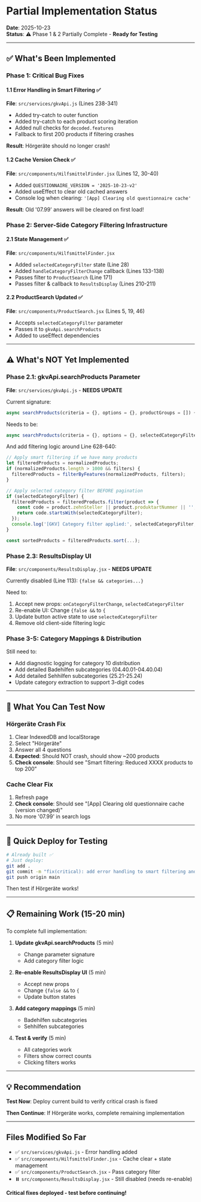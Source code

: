 # Partial Implementation Status

**Date**: 2025-10-23  
**Status**: ⚠️ Phase 1 & 2 Partially Complete - **Ready for Testing**

---

## ✅ What's Been Implemented

### Phase 1: Critical Bug Fixes

#### 1.1 Error Handling in Smart Filtering ✅
**File**: `src/services/gkvApi.js` (Lines 238-341)

- Added try-catch to outer function
- Added try-catch to each product scoring iteration
- Added null checks for `decoded.features`
- Fallback to first 200 products if filtering crashes

**Result**: Hörgeräte should no longer crash!

#### 1.2 Cache Version Check ✅
**File**: `src/components/HilfsmittelFinder.jsx` (Lines 12, 30-40)

- Added `QUESTIONNAIRE_VERSION = '2025-10-23-v2'`
- Added useEffect to clear old cached answers
- Console log when clearing: `'[App] Clearing old questionnaire cache'`

**Result**: Old '07.99' answers will be cleared on first load!

### Phase 2: Server-Side Category Filtering Infrastructure

#### 2.1 State Management ✅
**File**: `src/components/HilfsmittelFinder.jsx`

- Added `selectedCategoryFilter` state (Line 28)
- Added `handleCategoryFilterChange` callback (Lines 133-138)
- Passes filter to `ProductSearch` (Line 171)
- Passes filter & callback to `ResultsDisplay` (Lines 210-211)

#### 2.2 ProductSearch Updated ✅
**File**: `src/components/ProductSearch.jsx` (Lines 5, 19, 46)

- Accepts `selectedCategoryFilter` parameter
- Passes it to `gkvApi.searchProducts`
- Added to useEffect dependencies

---

## ⚠️ What's NOT Yet Implemented

### Phase 2.1: gkvApi.searchProducts Parameter

**File**: `src/services/gkvApi.js` - **NEEDS UPDATE**

Current signature:
```javascript
async searchProducts(criteria = {}, options = {}, productGroups = []) {
```

Needs to be:
```javascript
async searchProducts(criteria = {}, options = {}, selectedCategoryFilter = null) {
```

And add filtering logic around Line 628-640:
```javascript
// Apply smart filtering if we have many products
let filteredProducts = normalizedProducts;
if (normalizedProducts.length > 1000 && filters) {
  filteredProducts = filterByFeatures(normalizedProducts, filters);
}

// Apply selected category filter BEFORE pagination
if (selectedCategoryFilter) {
  filteredProducts = filteredProducts.filter(product => {
    const code = product.zehnSteller || product.produktartNummer || '';
    return code.startsWith(selectedCategoryFilter);
  });
  console.log('[GKV] Category filter applied:', selectedCategoryFilter, '→', filteredProducts.length, 'products');
}

const sortedProducts = filteredProducts.sort(...);
```

### Phase 2.3: ResultsDisplay UI

**File**: `src/components/ResultsDisplay.jsx` - **NEEDS UPDATE**

Currently disabled (Line 113): `{false && categories...}`

Need to:
1. Accept new props: `onCategoryFilterChange`, `selectedCategoryFilter`
2. Re-enable UI: Change `{false &&` to `{` 
3. Update button active state to use `selectedCategoryFilter`
4. Remove old client-side filtering logic

### Phase 3-5: Category Mappings & Distribution

Still need to:
- Add diagnostic logging for category 10 distribution
- Add detailed Badehilfen subcategories (04.40.01-04.40.04)
- Add detailed Sehhilfen subcategories (25.21-25.24)
- Update category extraction to support 3-digit codes

---

## 🧪 What You Can Test Now

### Hörgeräte Crash Fix
1. Clear IndexedDB and localStorage
2. Select "Hörgeräte"
3. Answer all 4 questions
4. **Expected**: Should NOT crash, should show ~200 products
5. **Check console**: Should see "Smart filtering: Reduced XXXX products to top 200"

### Cache Clear Fix
1. Refresh page
2. **Check console**: Should see "[App] Clearing old questionnaire cache (version changed)"
3. No more '07.99' in search logs

---

## 🚀 Quick Deploy for Testing

```bash
# Already built ✅
# Just deploy:
git add .
git commit -m "fix(critical): add error handling to smart filtering and clear old cache"
git push origin main
```

Then test if Hörgeräte works!

---

## 📋 Remaining Work (15-20 min)

To complete full implementation:

1. **Update gkvApi.searchProducts** (5 min)
   - Change parameter signature
   - Add category filter logic

2. **Re-enable ResultsDisplay UI** (5 min)
   - Accept new props
   - Change `{false &&` to `{`
   - Update button states

3. **Add category mappings** (5 min)
   - Badehilfen subcategories
   - Sehhilfen subcategories

4. **Test & verify** (5 min)
   - All categories work
   - Filters show correct counts
   - Clicking filters works

---

## 💡 Recommendation

**Test Now**: Deploy current build to verify critical crash is fixed

**Then Continue**: If Hörgeräte works, complete remaining implementation

---

## Files Modified So Far

- ✅ `src/services/gkvApi.js` - Error handling added
- ✅ `src/components/HilfsmittelFinder.jsx` - Cache clear + state management
- ✅ `src/components/ProductSearch.jsx` - Pass category filter
- ⏸️ `src/components/ResultsDisplay.jsx` - Still disabled (needs re-enable)

**Critical fixes deployed - test before continuing!**

